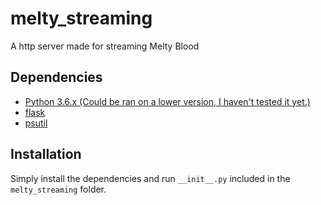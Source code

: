 # melty_streaming
A http server made for streaming Melty Blood

## Dependencies

 - [Python 3.6.x (Could be ran on a lower version, I haven't tested it yet.)](https://www.python.org/downloads/release/python-395/)
 - [flask](https://pypi.org/project/flask/)
 - [psutil](https://pypi.org/project/psutil/)
## Installation
Simply install the dependencies and run `__init__.py` included in the `melty_streaming` folder.
